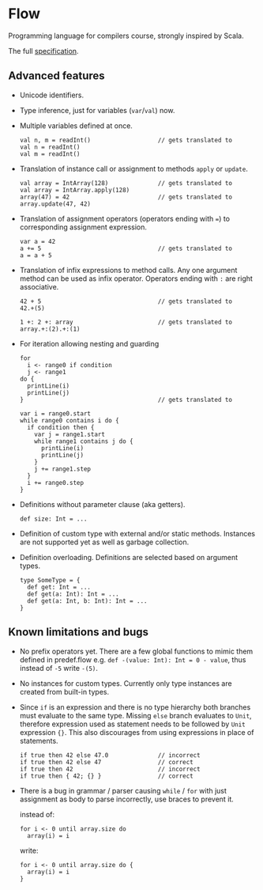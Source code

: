# Flow

Programming language for compilers course, strongly inspired by Scala.

The full [specification](SPEC.md).

## Advanced features

* Unicode identifiers.

* Type inference, just for variables (`var`/`val`) now.

* Multiple variables defined at once.

  ```
  val n, m = readInt()                   // gets translated to
  val n = readInt()
  val m = readInt()
  ```

* Translation of instance call or assignment to methods `apply` or `update`.

  ```
  val array = IntArray(128)              // gets translated to
  val array = IntArray.apply(128)
  array(47) = 42                         // gets translated to
  array.update(47, 42)
  ```

* Translation of assignment operators (operators ending with `=`)
  to corresponding assignment expression.

  ```
  var a = 42
  a += 5                                 // gets translated to
  a = a + 5
  ```

* Translation of infix expressions to method calls. Any one argument method
  can be used as infix operator. Operators ending with `:` are right
  associative.

  ```
  42 + 5                                 // gets translated to
  42.+(5)

  1 +: 2 +: array                        // gets translated to
  array.+:(2).+:(1)
  ```

* For iteration allowing nesting and guarding

  ```
  for
    i <- range0 if condition
    j <- range1
  do {
    printLine(i)
    printLine(j)
  }                                      // gets translated to

  var i = range0.start
  while range0 contains i do {
    if condition then {
      var j = range1.start
      while range1 contains j do {
        printLine(i)
        printLine(j)
      }
      j += range1.step
    }
    i += range0.step
  }
  ```

* Definitions without parameter clause (aka getters).

  ```
  def size: Int = ...
  ```

* Definition of custom type with external and/or static methods.
  Instances are not supported yet as well as garbage collection.

* Definition overloading. Definitions are selected based on argument types.

  ```
  type SomeType = {
    def get: Int = ...
    def get(a: Int): Int = ...
    def get(a: Int, b: Int): Int = ...
  }
  ```
## Known limitations and bugs

* No prefix operators yet. There are a few global functions to mimic them
  defined in predef.flow e.g. `def -(value: Int): Int = 0 - value`, thus instead
  of `-5` write `-(5)`.

* No instances for custom types. Currently only type instances are created from
  built-in types.

* Since `if` is an expression and there is no type hierarchy both branches must
  evaluate to the same type. Missing `else` branch evaluates to `Unit`,
  therefore expression used as statement needs to be followed by `Unit`
  expression `{}`. This also discourages from using expressions in place
  of statements.

  ```
  if true then 42 else 47.0              // incorrect
  if true then 42 else 47                // correct
  if true then 42                        // incorrect
  if true then { 42; {} }                // correct
  ```

* There is a bug in grammar / parser causing `while` / `for` with just
  assignment as body to parse incorrectly, use braces to prevent it.

  instead of:
  ```
  for i <- 0 until array.size do
    array(i) = i
  ```
  write:
  ```
  for i <- 0 until array.size do {
    array(i) = i
  }
  ```
